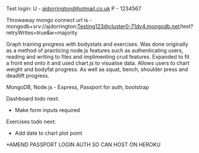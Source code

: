 Test login: 
U - ajdorrington@hotmail.co.uk
P - 1234567

Throwaway mongo connect url is - mongodb+srv://ajdorrington:Testing123@cluster0-71dv4.mongodb.net/test?retryWrites=true&w=majority


Graph training progress with bodystats and exercises. Was done originally as a method of practicing node.js features such as authenticating users, reading and writing to files and implimenting crud features. Expanded to fit a front end onto it and used chart.js to visualise data. Allows users to chart weight and bodyfat progress. As well as squat, bench, shoulder press and deadlift progress. 

MongoDB,
Node.js - Express,
Passport for auth,
bootstrap

Dashboard todo next:
 - Make form inputs required

Exercises todo next:
 - Add date to chart plot point
 
 *AMEND PASSPORT LOGIN AUTH SO CAN HOST ON HEROKU
 
